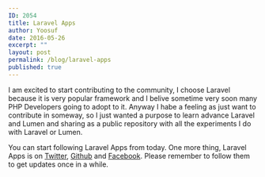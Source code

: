 ```yaml
---
ID: 2054
title: Laravel Apps
author: Yoosuf
date: 2016-05-26
excerpt: ""
layout: post
permalink: /blog/laravel-apps
published: true
---
```

I am excited to start contributing to the community, I choose Laravel because it is very popular framework and I belive sometime very soon many PHP Developers going to adopt to it. Anyway I habe a feeling as just want to contribute in someway, so I just wanted a purpose to learn advance Laravel and Lumen and sharing as a public repository with all the experiments I do with Laravel or Lumen.

You can start following Laravel Apps from today. One more thing, Laravel Apps is on [Twitter](https://twitter.com/laravelapps), [Github](https://github.com/laravelapps) and [Facebook](https://facebook.com/laravelapps). Please remember to follow them to get updates once in a while.